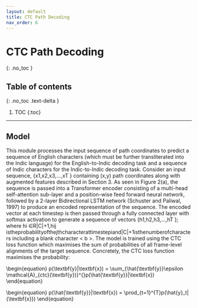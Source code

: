 ```yaml
---
layout: default
title: CTC Path Decoding
nav_order: 6
---
```


# CTC Path Decoding
{: .no_toc }

## Table of contents
{: .no_toc .text-delta }

1. TOC
{:toc}

---

## Model

This module processes the input sequence of path coordinates to predict a sequence of English characters (which must be further transliterated into the Indic language) for the English-to-Indic decoding task and a sequence of Indic characters for the Indic-to-Indic decoding task. Consider an input sequence, {x1,x2,x3,...,xT } containing (x,y) path coordinates along with augmented features described in Section 3. As seen in Figure 2(a), the sequence is passed into a Transformer encoder consisting of a multi-head self-attention sub-layer and a position-wise feed forward neural network, followed by a 2-layer Bidirectional LSTM network (Schuster and Paliwal, 1997) to produce an encoded representation of the sequence. The encoded vector at each timestep is then passed through a fully connected layer with softmax activation to generate a sequence of vectors {h1,h2,h3,...,hT }; where hi ∈R|C|+1,hij istheprobabilityofthejthcharacterattimestepiand|C|+1isthenumberofcharacters including a blank character < b >. The model is trained using the CTC loss function which maximises the sum of probabilities of all frame-level alignments of the target sequence. Concretely, the CTC loss function maximises the probability:

\begin{equation}
    p(\textbf{y}|\textbf{x}) = \sum_{\hat{\textbf{y}}\epsilon \mathcal{A}_{ctc}(\textbf{y})}^{}p(\hat{\textbf{y}}|\textbf{x})
\end{equation}

\begin{equation}
    p(\hat{\textbf{y}}|\textbf{x}) = \prod_{t=1}^{T}p(\hat{y}_t|{\textbf{x}}) 
\end{equation}
